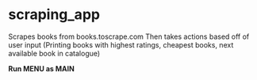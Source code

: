# scraping_app
Scrapes books from books.toscrape.com
Then takes actions based off of user input (Printing books with highest ratings, cheapest books, next available book in catalogue)

__Run MENU as MAIN__
